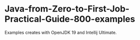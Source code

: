 # Java-from-Zero-to-First-Job-Practical-Guide-800-examples

Examples creates with OpenJDK 19 and Intellij Ultimate.

